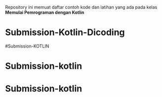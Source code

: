 Repository ini memuat daftar contoh kode dan latihan yang ada pada kelas **Memulai Pemrograman dengan Kotlin**
# Submission-Kotlin-Dicoding
#Submission-KOTLIN
# Submission-kotlin
 # Submission-kotlin

